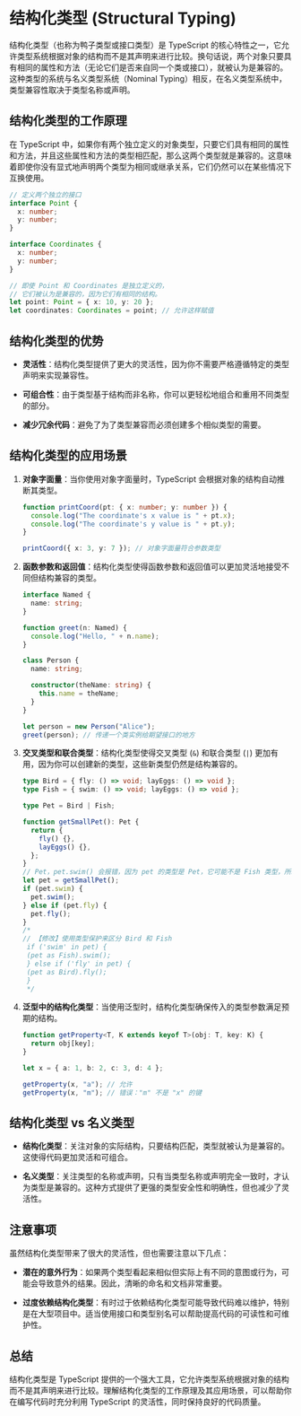 # 结构化类型 (Structural Typing)

结构化类型（也称为鸭子类型或接口类型）是 TypeScript 的核心特性之一，它允许类型系统根据对象的结构而不是其声明来进行比较。换句话说，两个对象只要具有相同的属性和方法（无论它们是否来自同一个类或接口），就被认为是兼容的。这种类型的系统与名义类型系统（Nominal Typing）相反，在名义类型系统中，类型兼容性取决于类型名称或声明。

## 结构化类型的工作原理

在 TypeScript 中，如果你有两个独立定义的对象类型，只要它们具有相同的属性和方法，并且这些属性和方法的类型相匹配，那么这两个类型就是兼容的。这意味着即使你没有显式地声明两个类型为相同或继承关系，它们仍然可以在某些情况下互换使用。

```typescript
// 定义两个独立的接口
interface Point {
  x: number;
  y: number;
}

interface Coordinates {
  x: number;
  y: number;
}

// 即使 Point 和 Coordinates 是独立定义的，
// 它们被认为是兼容的，因为它们有相同的结构。
let point: Point = { x: 10, y: 20 };
let coordinates: Coordinates = point; // 允许这样赋值
```

## 结构化类型的优势

- **灵活性**：结构化类型提供了更大的灵活性，因为你不需要严格遵循特定的类型声明来实现兼容性。
- **可组合性**：由于类型基于结构而非名称，你可以更轻松地组合和重用不同类型的部分。

- **减少冗余代码**：避免了为了类型兼容而必须创建多个相似类型的需要。

## 结构化类型的应用场景

1. **对象字面量**：当你使用对象字面量时，TypeScript 会根据对象的结构自动推断其类型。

   ```typescript
   function printCoord(pt: { x: number; y: number }) {
     console.log("The coordinate's x value is " + pt.x);
     console.log("The coordinate's y value is " + pt.y);
   }

   printCoord({ x: 3, y: 7 }); // 对象字面量符合参数类型
   ```

2. **函数参数和返回值**：结构化类型使得函数参数和返回值可以更加灵活地接受不同但结构兼容的类型。

   ```typescript
   interface Named {
     name: string;
   }

   function greet(n: Named) {
     console.log("Hello, " + n.name);
   }

   class Person {
     name: string;

     constructor(theName: string) {
       this.name = theName;
     }
   }

   let person = new Person("Alice");
   greet(person); // 传递一个类实例给期望接口的地方
   ```

3. **交叉类型和联合类型**：结构化类型使得交叉类型 (`&`) 和联合类型 (`|`) 更加有用，因为你可以创建新的类型，这些新类型仍然是结构兼容的。

   ```typescript
   type Bird = { fly: () => void; layEggs: () => void };
   type Fish = { swim: () => void; layEggs: () => void };

   type Pet = Bird | Fish;

   function getSmallPet(): Pet {
     return {
       fly() {},
       layEggs() {},
     };
   }
   // Pet，pet.swim() 会报错，因为 pet 的类型是 Pet，它可能不是 Fish 类型，所以 pet.swim() 可能会出错。
   let pet = getSmallPet();
   if (pet.swim) {
     pet.swim();
   } else if (pet.fly) {
     pet.fly();
   }
   /*
   // 【修改】使用类型保护来区分 Bird 和 Fish
    if ('swim' in pet) {
    (pet as Fish).swim();
    } else if ('fly' in pet) {
    (pet as Bird).fly();
    }
    */
   ```

4. **泛型中的结构化类型**：当使用泛型时，结构化类型确保传入的类型参数满足预期的结构。

   ```typescript
   function getProperty<T, K extends keyof T>(obj: T, key: K) {
     return obj[key];
   }

   let x = { a: 1, b: 2, c: 3, d: 4 };

   getProperty(x, "a"); // 允许
   getProperty(x, "m"); // 错误："m" 不是 "x" 的键
   ```

## 结构化类型 vs 名义类型

- **结构化类型**：关注对象的实际结构，只要结构匹配，类型就被认为是兼容的。这使得代码更加灵活和可组合。

- **名义类型**：关注类型的名称或声明，只有当类型名称或声明完全一致时，才认为类型是兼容的。这种方式提供了更强的类型安全性和明确性，但也减少了灵活性。

## 注意事项

虽然结构化类型带来了很大的灵活性，但也需要注意以下几点：

- **潜在的意外行为**：如果两个类型看起来相似但实际上有不同的意图或行为，可能会导致意外的结果。因此，清晰的命名和文档非常重要。

- **过度依赖结构化类型**：有时过于依赖结构化类型可能导致代码难以维护，特别是在大型项目中。适当使用接口和类型别名可以帮助提高代码的可读性和可维护性。

## 总结

结构化类型是 TypeScript 提供的一个强大工具，它允许类型系统根据对象的结构而不是其声明来进行比较。理解结构化类型的工作原理及其应用场景，可以帮助你在编写代码时充分利用 TypeScript 的灵活性，同时保持良好的代码质量。
